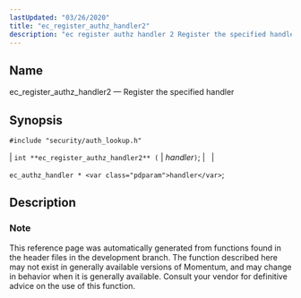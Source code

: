 ```yaml
---
lastUpdated: "03/26/2020"
title: "ec_register_authz_handler2"
description: "ec register authz handler 2 Register the specified handler int ec register authz handler 2 handler ec authz handler handler This reference page was automatically generated from functions found in the header files in the development branch The function described here may not exist in generally available versions of Momentum..."
---
```


<a name="apis.ec_register_authz_handler2"></a> 
## Name

ec_register_authz_handler2 — Register the specified handler

## Synopsis

`#include "security/auth_lookup.h"`

| `int **ec_register_authz_handler2** (` | <var class="pdparam">handler</var>`)`; |   |

`ec_authz_handler * <var class="pdparam">handler</var>`;<a name="idp59648176"></a> 
## Description

### Note

This reference page was automatically generated from functions found in the header files in the development branch. The function described here may not exist in generally available versions of Momentum, and may change in behavior when it is generally available. Consult your vendor for definitive advice on the use of this function.